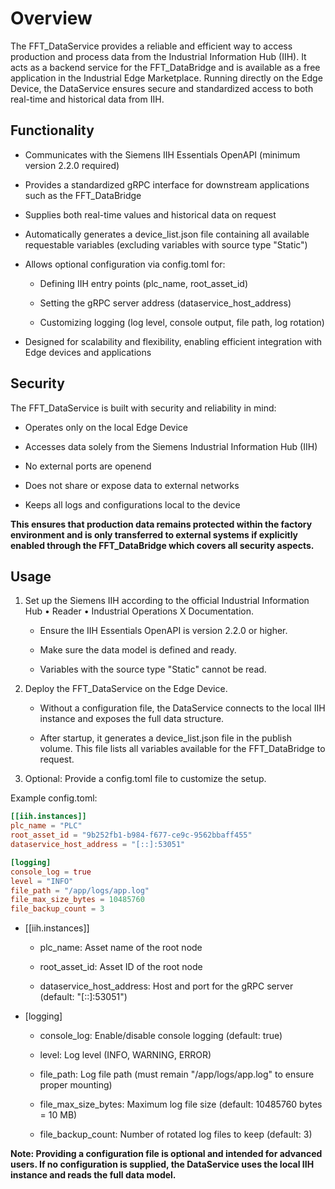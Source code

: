 # Overview

The FFT_DataService provides a reliable and efficient way to access production and process data from the Industrial Information Hub (IIH). It acts as a backend service for the FFT_DataBridge and is available as a free application in the Industrial Edge Marketplace. Running directly on the Edge Device, the DataService ensures secure and standardized access to both real-time and historical data from IIH.

## Functionality

- Communicates with the Siemens IIH Essentials OpenAPI (minimum version 2.2.0 required)

- Provides a standardized gRPC interface for downstream applications such as the FFT_DataBridge

- Supplies both real-time values and historical data on request

- Automatically generates a device_list.json file containing all available requestable variables (excluding variables with source type "Static")

- Allows optional configuration via config.toml for:

  - Defining IIH entry points (plc_name, root_asset_id)

  - Setting the gRPC server address (dataservice_host_address)

  - Customizing logging (log level, console output, file path, log rotation)

- Designed for scalability and flexibility, enabling efficient integration with Edge devices and applications

## Security

The FFT_DataService is built with security and reliability in mind:

- Operates only on the local Edge Device

- Accesses data solely from the Siemens Industrial Information Hub (IIH)
  
- No external ports are openend
  
- Does not share or expose data to external networks

- Keeps all logs and configurations local to the device

**This ensures that production data remains protected within the factory environment and is only transferred to external systems if explicitly enabled through the FFT_DataBridge which covers all security aspects.**

## Usage

1. Set up the Siemens IIH according to the official Industrial Information Hub • Reader • Industrial Operations X Documentation.

   - Ensure the IIH Essentials OpenAPI is version 2.2.0 or higher.

   - Make sure the data model is defined and ready.

   - Variables with the source type "Static" cannot be read.

2. Deploy the FFT_DataService on the Edge Device.

   - Without a configuration file, the DataService connects to the local IIH instance and exposes the full data structure.

   - After startup, it generates a device_list.json file in the publish volume. This file lists all variables available for the FFT_DataBridge to request.

3. Optional: Provide a config.toml file to customize the setup.

Example config.toml:
```toml
[[iih.instances]]
plc_name = "PLC"
root_asset_id = "9b252fb1-b984-f677-ce9c-9562bbaff455"
dataservice_host_address = "[::]:53051"

[logging]
console_log = true
level = "INFO"
file_path = "/app/logs/app.log"
file_max_size_bytes = 10485760
file_backup_count = 3
```

- [[iih.instances]]

  - plc_name: Asset name of the root node

  - root_asset_id: Asset ID of the root node

  - dataservice_host_address: Host and port for the gRPC server (default: "[::]:53051")

- [logging]

  - console_log: Enable/disable console logging (default: true)

  - level: Log level (INFO, WARNING, ERROR)

  - file_path: Log file path (must remain "/app/logs/app.log" to ensure proper mounting)

  - file_max_size_bytes: Maximum log file size (default: 10485760 bytes = 10 MB)

  - file_backup_count: Number of rotated log files to keep (default: 3)

**Note: Providing a configuration file is optional and intended for advanced users. If no configuration is supplied, the DataService uses the local IIH instance and reads the full data model.**
